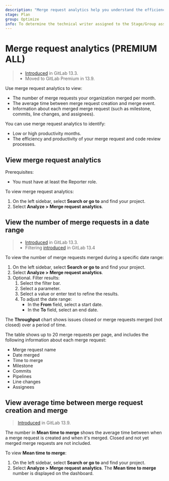```yaml
---
description: "Merge request analytics help you understand the efficiency of your code review process, and the productivity of your team." # Up to ~200 chars long. They will be displayed in Google Search snippets. It may help to write the page intro first, and then reuse it here.
stage: Plan
group: Optimize
info: To determine the technical writer assigned to the Stage/Group associated with this page, see https://handbook.gitlab.com/handbook/product/ux/technical-writing/#assignments
---
```


# Merge request analytics **(PREMIUM ALL)**

> - [Introduced](https://gitlab.com/gitlab-org/gitlab/-/issues/229045) in GitLab 13.3.
> - Moved to GitLab Premium in 13.9.

Use merge request analytics to view:

- The number of merge requests your organization merged per month.
- The average time between merge request creation and merge event.
- Information about each merged merge request (such as milestone, commits, line changes, and assignees).

You can use merge request analytics to identify:

- Low or high productivity months.
- The efficiency and productivity of your merge request and code review processes.

## View merge request analytics

Prerequisites:

- You must have at least the Reporter role.

To view merge request analytics:

1. On the left sidebar, select **Search or go to** and find your project.
1. Select **Analyze > Merge request analytics**.

## View the number of merge requests in a date range

> - [Introduced](https://gitlab.com/gitlab-org/gitlab/-/issues/232651) in GitLab 13.3.
> - Filtering [introduced](https://gitlab.com/gitlab-org/gitlab/-/issues/229266) in GitLab 13.4

To view the number of merge requests merged during a specific date range:

1. On the left sidebar, select **Search or go to** and find your project.
1. Select **Analyze > Merge request analytics**.
1. Optional. Filter results:
   1. Select the filter bar.
   1. Select a parameter.
   1. Select a value or enter text to refine the results.
   1. To adjust the date range:
       - In the **From** field, select a start date.
       - In the **To** field, select an end date.

The **Throughput** chart shows issues closed or merge requests merged (not closed) over a period of
time.

The table shows up to 20 merge requests per page, and includes
the following information about each merge request:

- Merge request name
- Date merged
- Time to merge
- Milestone
- Commits
- Pipelines
- Line changes
- Assignees

## View average time between merge request creation and merge

> [Introduced](https://gitlab.com/gitlab-org/gitlab/-/issues/229389) in GitLab 13.9.

The number in **Mean time to merge** shows the average time between when a merge request is
created and when it's merged. Closed and not yet merged merge requests are not included.

To view **Mean time to merge**:

1. On the left sidebar, select **Search or go to** and find your project.
1. Select **Analyze > Merge request analytics**. The **Mean time to merge** number
is displayed on the dashboard.
